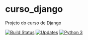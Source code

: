 # curso_django
Projeto do curso de Django

[![Build Status](https://travis-ci.com/alexandresillva/curso_django.svg?branch=master)](https://travis-ci.com/alexandresillva/curso_django)
[![Updates](https://pyup.io/repos/github/alexandresillva/curso_django/shield.svg)](https://pyup.io/repos/github/alexandresillva/curso_django/)
[![Python 3](https://pyup.io/repos/github/alexandresillva/curso_django/python-3-shield.svg)](https://pyup.io/repos/github/alexandresillva/curso_django/)
